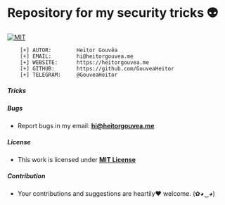 # Repository for my security tricks :alien:

[![MIT](https://img.shields.io/badge/license-MIT-blue.svg)](https://github.com/GouveaHeitor/tricks/blob/master/LICENSE.md)

```
    [+] AUTOR:        Heitor Gouvêa
    [+] EMAIL:        hi@heitorgouvea.me
    [+] WEBSITE:      https://heitorgouvea.me
    [+] GITHUB:       https://github.com/GouveaHeitor
    [+] TELEGRAM:     @GouveaHeitor
```
##### Tricks



##### Bugs

- Report bugs in my email: **hi@heitorgouvea.me**

##### License

- This work is licensed under [**MIT License**](https://github.com/GouveaHeitor/tricks/blob/master/LICENSE.md)

##### Contribution

- Your contributions and suggestions are heartily♥ welcome. (✿◕‿◕)
